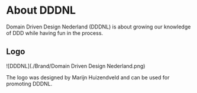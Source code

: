 # About DDDNL

Domain Driven Design Nederland (DDDNL) is about growing our knowledge of DDD while having fun in the process.

## Logo

![DDDNL](./Brand/Domain Driven Design Nederland.png)

The logo was designed by Marijn Huizendveld and can be used for promoting DDDNL.
